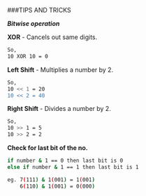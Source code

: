 ###TIPS AND TRICKS

***Bitwise operation***

**XOR** - Cancels out same digits. 
```bash
So, 
10 XOR 10 = 0
```

**Left Shift** - Multiplies a number by 2. 
```bash
So, 
10 << 1 = 20
10 << 2 = 40
```
**Right Shift** - Divides a number by 2. 
```bash
So, 
10 >> 1 = 5
10 >> 2 = 2
```
**Check for last bit of the no.**
```bash
if number & 1 == 0 then last bit is 0
else if number & 1 == 1 then last bit is 1

eg. 7(111) & 1(001) = 1(001)
    6(110) & 1(001) = 0(000)

```
